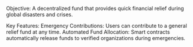 Objective: A decentralized fund that provides quick financial relief during global disasters and crises.

Key Features:
Emergency Contributions: Users can contribute to a general relief fund at any time.
Automated Fund Allocation: Smart contracts automatically release funds to verified organizations during emergencies.
